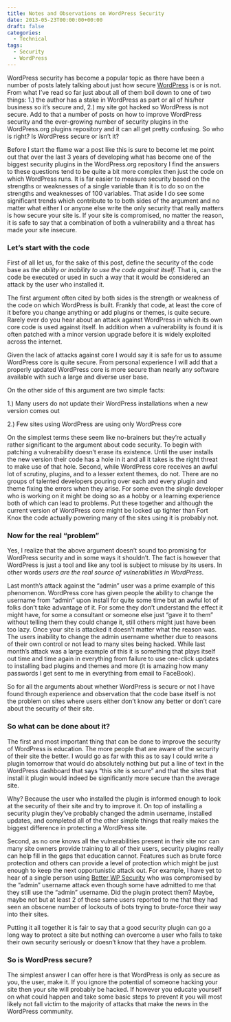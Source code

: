 ```yaml
---
title: Notes and Observations on WordPress Security
date: 2013-05-23T00:00:00+00:00
draft: false
categories:
  - Technical
tags:
  - Security
  - WordPress
---
```


WordPress security has become a popular topic as there have been a number of posts lately talking about just how secure [WordPress](http://www.wordpress.org "WordPress.org") is or is not. From what I’ve read so far just about all of them boil down to one of two things: 1.) the author has a stake in WordPress as part or all of his/her business so it’s secure and, 2.) my site got hacked so WordPress is not secure. Add to that a number of posts on how to improve WordPress security and the ever-growing number of security plugins in the WordPress.org plugins repository and it can all get pretty confusing. So who is right? Is WordPress secure or isn’t it?

Before I start the flame war a post like this is sure to become let me point out that over the last 3 years of developing what has become one of the biggest security plugins in the WordPress.org repository I find the answers to these questions tend to be quite a bit more complex then just the code on which WordPress runs. It is far easier to measure security based on the strengths or weaknesses of a single variable than it is to do so on the strengths and weaknesses of 100 variables. That aside I do see some significant trends which contribute to to both sides of the argument and no matter what either I or anyone else write the only security that really matters is how secure your site is. If your site is compromised, no matter the reason, it is safe to say that a combination of both a vulnerability and a threat has made your site insecure.

### Let’s start with the code

First of all let us, for the sake of this post, define the security of the code base as _the ability or inability to use the code against itself._ That is, can the code be executed or used in such a way that it would be considered an attack by the user who installed it.

The first argument often cited by both sides is the strength or weakness of the code on which WordPress is built. Frankly that code, at least the core of it before you change anything or add plugins or themes, is quite secure. Rarely ever do you hear about an attack against WordPress in which its own core code is used against itself. In addition when a vulnerability is found it is often patched with a minor version upgrade before it is widely exploited across the internet.

Given the lack of attacks against core I would say it is safe for us to assume WordPress core is quite secure. From personal experience I will add that a properly updated WordPress core is more secure than nearly any software available with such a large and diverse user base.

On the other side of this argument are two simple facts:

1.) Many users do not update their WordPress installations when a new version comes out

2.) Few sites using WordPress are using only WordPress core

On the simplest terms these seem like no-brainers but they’re actually rather significant to the argument about code security. To begin with patching a vulnerability doesn’t erase its existence. Until the user installs the new version their code has a hole in it and all it takes is the right threat to make use of that hole. Second, while WordPress core receives an awful lot of scrutiny, plugins, and to a lesser extent themes, do not. There are no groups of talented developers pouring over each and every plugin and theme fixing the errors when they arise. For some even the single developer who is working on it might be doing so as a hobby or a learning experience both of which can lead to problems. Put these together and although the current version of WordPress core might be locked up tighter than Fort Knox the code actually powering many of the sites using it is probably not.

### Now for the real “problem”

Yes, I realize that the above argument doesn’t sound too promising for WordPress security and in some ways it shouldn’t. The fact is however that WordPress is just a tool and like any tool is subject to misuse by its users. In other words _users are the real source of vulnerabilities in WordPress_.

Last month’s attack against the “admin” user was a prime example of this phenomenon. WordPress core has given people the ability to change the username from “admin” upon install for quite some time but an awful lot of folks don’t take advantage of it. For some they don’t understand the effect it might have, for some a consultant or someone else just “gave it to them” without telling them they could change it, still others might just have been too lazy. Once your site is attacked it doesn’t matter what the reason was. The users inability to change the admin username whether due to reasons of their own control or not lead to many sites being hacked. While last month’s attack was a large example of this it is something that plays itself out time and time again in everything from failure to use one-click updates to installing bad plugins and themes and more (it is amazing how many passwords I get sent to me in everything from email to FaceBook).

So for all the arguments about whether WordPress is secure or not I have found through experience and observation that the code base itself is not the problem on sites where users either don’t know any better or don’t care about the security of their site.

### So what can be done about it?

The first and most important thing that can be done to improve the security of WordPress is education. The more people that are aware of the security of their site the better. I would go as far with this as to say I could write a plugin tomorrow that would do absolutely nothing but put a line of text in the WordPress dashboard that says “this site is secure” and that the sites that install it plugin would indeed be significantly more secure than the average site.

Why? Because the user who installed the plugin is informed enough to look at the security of their site and try to improve it. On top of installing a security plugin they’ve probably changed the admin username, installed updates, and completed all of the other simple things that really makes the biggest difference in protecting a WordPress site.

Second, as no one knows all the vulnerabilities present in their site nor can many site owners provide training to all of their users, security plugins really can help fill in the gaps that education cannot. Features such as brute force protection and others can provide a level of protection which might be just enough to keep the next opportunistic attack out. For example, I have yet to hear of a single person using [Better WP Security][1] who was compromised by the “admin” username attack even though some have admitted to me that they still use the “admin” username. Did the plugin protect them? Maybe, maybe not but at least 2 of these same users reported to me that they had seen an obscene number of lockouts of bots trying to brute-force their way into their sites.

Putting it all together it is fair to say that a good security plugin can go a long way to protect a site but nothing can overcome a user who fails to take their own security seriously or doesn’t know that they have a problem.

### So is WordPress secure?

The simplest answer I can offer here is that WordPress is only as secure as you, the user, make it. If you ignore the potential of someone hacking your site then your site will probably be hacked. If however you educate yourself on what could happen and take some basic steps to prevent it you will most likely not fall victim to the majority of attacks that make the news in the WordPress community.

 [1]: https://wordpress.org/plugins/better-wp-security/ "Better WP Security"